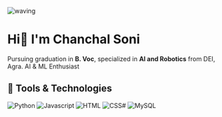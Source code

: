 ![waving](https://capsule-render.vercel.app/api?type=waving&height=200&text=Chanchal%20Soni%20&fontAlignY=40&color=gradient)

# Hi👋 I'm Chanchal Soni

Pursuing graduation in  **B. Voc**, specialized in **AI and Robotics** from DEI, Agra.
AI & ML Enthusiast

## 🚀 Tools & Technologies

![Python](https://img.shields.io/badge/Python-3776AB?style=for-the-badge&logo=python&logoColor=white)
![Javascript](https://img.shields.io/badge/JavaScript-F7DF1E?style=for-the-badge&logo=javascript)
![HTML](https://img.shields.io/badge/HTML5-E34F26?style=for-the-badge&logo=html5&logoColor=white)
![CSS#](https://img.shields.io/badge/CSS3-1572B6?style=for-the-badge&logo=css3&logoColor=white)
![MySQL](<https://img.shields.io/badge/MySQL-00000F?style=for-the-badge&logo=mysql&logoColor=white>)
